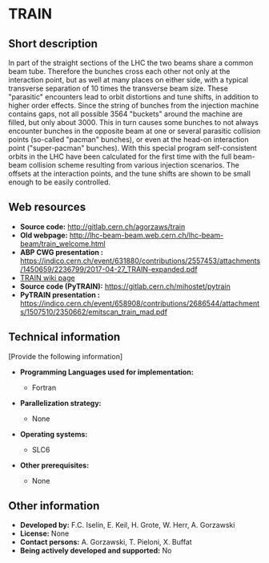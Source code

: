 # TRAIN

## Short description

In part of the straight sections of the LHC the two beams share a common beam tube. Therefore the bunches cross each other not only at the interaction point, but as well at many places on either side, with a typical transverse separation of 10 times the transverse beam size. These "parasitic" encounters lead to orbit distortions and tune shifts, in addition to higher order effects. Since the string of bunches from the injection machine contains gaps, not all possible 3564 "buckets" around the machine are filled, but only about 3000. This in turn causes some bunches to not always encounter bunches in the opposite beam at one or several parasitic collision points (so-called "pacman" bunches), or even at the head-on interaction point ("super-pacman" bunches). With this special program self-consistent orbits in the LHC have been calculated for the first time with the full beam-beam collision scheme resulting from various injection scenarios. The offsets at the interaction points, and the tune shifts are shown to be small enough to be easily controlled. 

## Web resources

 <ul><li> <strong>Source code:</strong> <a href="http://gitlab.cern.ch/agorzaws/train" target="_blank">http://gitlab.cern.ch/agorzaws/train</a>
</li> <li> <strong>Old webpage:</strong> <a href="http://lhc-beam-beam.web.cern.ch/lhc-beam-beam/train_welcome.html" target="_blank">http://lhc-beam-beam.web.cern.ch/lhc-beam-beam/train_welcome.html</a>
</li> <li> <strong>ABP CWG presentation :</strong> <a href="https://indico.cern.ch/event/631880/contributions/2557453/attachments/1450659/2236799/2017-04-27_TRAIN-expanded.pdf" target="_blank">https://indico.cern.ch/event/631880/contributions/2557453/attachments/1450659/2236799/2017-04-27_TRAIN-expanded.pdf</a>
</li> <li> <a class="twikiLink" href="/twiki/bin/view/ABPComputing/TrainWikiPage">TRAIN wiki page</a>
</li> <li> <strong>Source code (PyTRAIN):</strong> <a href="https://gitlab.cern.ch/mihostet/pytrain" target="_blank">https://gitlab.cern.ch/mihostet/pytrain</a>
</li> <li> <strong>PyTRAIN presentation :</strong> <a href="https://indico.cern.ch/event/658908/contributions/2686544/attachments/1507510/2350662/emitscan_train_mad.pdf" target="_blank">https://indico.cern.ch/event/658908/contributions/2686544/attachments/1507510/2350662/emitscan_train_mad.pdf</a>
</li></ul>

## Technical information

[Provide the following information] 

* __Programming Languages used for implementation:__ 
  
    - Fortran
  
  
  
* __Parallelization strategy:__ 
  
    - None
  
  
  
* __Operating systems:__ 
  
    - SLC6
  
  
  
* __Other prerequisites:__ 
  
    - None
  
  
  

## Other information

 

* __Developed by:__ F.C. Iselin, E. Keil, H. Grote, W. Herr, A. Gorzawski [
  ](mailto:Arkadiusz.Gorzawski@cernNOSPAMPLEASE.ch)
* __License:__ None
* __Contact persons:__ A. Gorzawski, T. Pieloni, X. Buffat
* __Being actively developed and supported:__ No

 